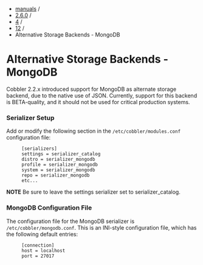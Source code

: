 
<!-- begin content -->

<div id="wrap" class="container">
 <div class="row">
  <div class="span8">
<ul class="breadcrumb"><li><a href="/manuals">manuals</a> <span class="divider">/</span></li><li><a href="/manuals/2.6.0">2.6.0</a> <span class="divider">/</span></li><li><a href="/manuals/2.6.0/4_-_Advanced_Topics.html">4</a> <span class="divider">/</span></li><li><a href="/manuals/2.6.0/4/12_-_Alternative_Storage_Backends.html">12</a> <span class="divider">/</span></li><li class="active">Alternative Storage Backends - MongoDB</li></ul>
   <h1>Alternative Storage Backends - MongoDB</h1>
<p>Cobbler 2.2.x introduced support for MongoDB as alternate storage backend, due to the native use of JSON. Currently, support for this backend is BETA-quality, and it should not be used for critical production systems.</p>

<h3>Serializer Setup</h3>

<p>Add or modify the following section in the <code>/etc/cobbler/modules.conf</code> configuration file:</p>

<p><figure class="highlight"><pre><code class="language-ini" data-lang="ini">[serializers]
settings = serializer_catalog
distro = serializer_mongodb
profile = serializer_mongodb
system = serializer_mongodb
repo = serializer_mongodb
etc...</code></pre></figure></p>

<p><strong>NOTE</strong> Be sure to leave the settings serializer set to serializer_catalog.</p>

<h3>MongoDB Configuration File</h3>

<p>The configuration file for the MongoDB serializer is <code>/etc/cobbler/mongodb.conf</code>. This is an INI-style configuration file, which has the following default entries:</p>

<p><figure class="highlight"><pre><code class="language-ini" data-lang="ini">[connection]
host = localhost
port = 27017</code></pre></figure></p>
